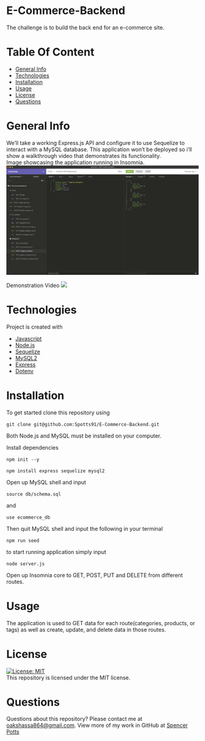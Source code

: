 # E-Commerce-Backend
The challenge is to build the back end for an e-commerce site.

# Table Of Content
* [General Info](#general-info)
* [Technologies](#technologies)
* [Installation](#installation)
* [Usage](#usage)
* [License](#license)
* [Questions](#questions)

# General Info
We’ll take a working Express.js API and configure it to use Sequelize to interact with a MySQL database. This application won’t be deployed so i’ll show a walkthrough video that demonstrates its functionality.<br>
Image showcasing the application running in Insomnia.
<img src=./assets/one.png>

Demonstration Video
<img src=./assets/>

# Technologies
Project is created with 
* [Javascript](https://www.javascript.com/)
* [Node.js](https://nodejs.org/en/)
* [Sequelize](https://www.npmjs.com/package/sequelize)
* [MySQL2](https://www.npmjs.com/package/mysql2)
* [Express](https://www.npmjs.com/package/express)
* [Dotenv](https://www.npmjs.com/package/dotenv)

# Installation
To get started clone this repository using 
<br>
```terminal
git clone git@github.com:Spotts91/E-Commerce-Backend.git
```
Both Node.js and MySQL must be installed on your computer.

Install dependencies 
```terminal
npm init --y
``` 
```terminal
npm install express sequelize mysql2
```
Open up MySQL shell and input 
```terminal
source db/schema.sql
```
and 
```terminal
use ecommerce_db
```
Then quit MySQL shell and input the following in your terminal
```terminal
npm run seed
```
to start running application simply input 
```terminal
node server.js
```
Open up Insomnia core to GET, POST, PUT and DELETE from different routes.

# Usage
The application is used to GET data for each route(categories, products, or tags) as well as create, update, and delete data in those routes.

# License
[![License: MIT](https://img.shields.io/badge/License-MIT-yellow.svg)](https://opensource.org/licenses/MIT)
<br>
This repository is licensed under the MIT license.

# Questions
Questions about this repository? Please contact me at [oakshassa864@gmail.com](mailto:oakshassa864@gmail.com). View more of my work in GitHub at [Spencer Potts](https://github.com/Spotts91) 